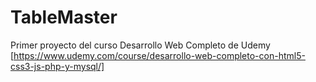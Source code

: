 # TableMaster
Primer proyecto del curso Desarrollo Web Completo de Udemy<br>
[https://www.udemy.com/course/desarrollo-web-completo-con-html5-css3-js-php-y-mysql/]
